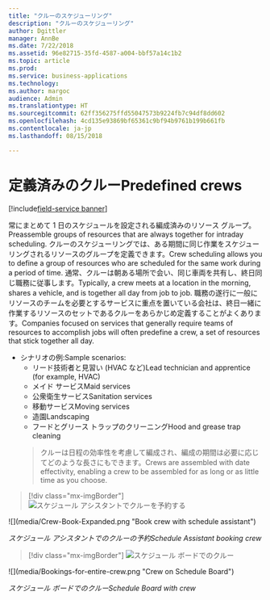```yaml
---
title: "クルーのスケジューリング"
description: "クルーのスケジューリング"
author: Dgittler
manager: AnnBe
ms.date: 7/22/2018
ms.assetid: 96e82715-35fd-4587-a004-bbf57a14c1b2
ms.topic: article
ms.prod: 
ms.service: business-applications
ms.technology: 
ms.author: margoc
audience: Admin
ms.translationtype: HT
ms.sourcegitcommit: 62ff356275ffd55047573b9224fb7c94df8dd602
ms.openlocfilehash: 4cd135e93869bf65361c9bf94b9761b199b661fb
ms.contentlocale: ja-jp
ms.lasthandoff: 08/15/2018

---
```





#  <a name="predefined-crews"></a><span data-ttu-id="4e7ec-103">定義済みのクルー</span><span class="sxs-lookup"><span data-stu-id="4e7ec-103">Predefined crews</span></span>

[!include[field-service banner](../../../includes/field-service.md)]

<span data-ttu-id="4e7ec-104">常にまとめて 1 日のスケジュールを設定される編成済みのリソース グループ。</span><span class="sxs-lookup"><span data-stu-id="4e7ec-104">Preassemble groups of resources that are always together for intraday scheduling.</span></span> <span data-ttu-id="4e7ec-105">クルーのスケジューリングでは、ある期間に同じ作業をスケジューリングされるリソースのグループを定義できます。</span><span class="sxs-lookup"><span data-stu-id="4e7ec-105">Crew scheduling allows you to define a group of resources who are scheduled for the same work during a period of time.</span></span> <span data-ttu-id="4e7ec-106">通常、クルーは朝ある場所で会い、同じ車両を共有し、終日同じ職務に従事します。</span><span class="sxs-lookup"><span data-stu-id="4e7ec-106">Typically, a crew meets at a location in the morning, shares a vehicle, and is together all day from job to job.</span></span> <span data-ttu-id="4e7ec-107">職務の遂行に一般にリソースのチームを必要とするサービスに重点を置いている会社は、終日一緒に作業するリソースのセットであるクルーをあらかじめ定義することがよくあります。</span><span class="sxs-lookup"><span data-stu-id="4e7ec-107">Companies focused on services that generally require teams of resources to accomplish jobs will often predefine a crew, a set of resources that stick together all day.</span></span>

* <span data-ttu-id="4e7ec-108">シナリオの例:</span><span class="sxs-lookup"><span data-stu-id="4e7ec-108">Sample scenarios:</span></span>
    * <span data-ttu-id="4e7ec-109">リード技術者と見習い (HVAC など)</span><span class="sxs-lookup"><span data-stu-id="4e7ec-109">Lead technician and apprentice (for example, HVAC)</span></span>
    * <span data-ttu-id="4e7ec-110">メイド サービス</span><span class="sxs-lookup"><span data-stu-id="4e7ec-110">Maid services</span></span>
    * <span data-ttu-id="4e7ec-111">公衆衛生サービス</span><span class="sxs-lookup"><span data-stu-id="4e7ec-111">Sanitation services</span></span>
    * <span data-ttu-id="4e7ec-112">移動サービス</span><span class="sxs-lookup"><span data-stu-id="4e7ec-112">Moving services</span></span>
    * <span data-ttu-id="4e7ec-113">造園</span><span class="sxs-lookup"><span data-stu-id="4e7ec-113">Landscaping</span></span>
    * <span data-ttu-id="4e7ec-114">フードとグリース トラップのクリーニング</span><span class="sxs-lookup"><span data-stu-id="4e7ec-114">Hood and grease trap cleaning</span></span>
    > <span data-ttu-id="4e7ec-115">クルーは日程の効率性を考慮して編成され、編成の期間は必要に応じてどのような長さにもできます。</span><span class="sxs-lookup"><span data-stu-id="4e7ec-115">Crews are assembled with date effectivity, enabling a crew to be assembled for as long or as little time as you choose.</span></span>

> [!div class="mx-imgBorder"]
> <span data-ttu-id="4e7ec-116">![](media/Crew-Book-Expanded.png "スケジュール アシスタントでクルーを予約する")
<!-- picture --></span><span class="sxs-lookup"><span data-stu-id="4e7ec-116">![](media/Crew-Book-Expanded.png "Book crew with schedule assistant")
<!-- picture --></span></span>

<span data-ttu-id="4e7ec-117">*スケジュール アシスタントでのクルーの予約*</span><span class="sxs-lookup"><span data-stu-id="4e7ec-117">*Schedule Assistant booking crew*</span></span>

> [!div class="mx-imgBorder"]
> <span data-ttu-id="4e7ec-118">![](media/Bookings-for-entire-crew.png "スケジュール ボードでのクルー")
<!-- picture --></span><span class="sxs-lookup"><span data-stu-id="4e7ec-118">![](media/Bookings-for-entire-crew.png "Crew on Schedule Board")
<!-- picture --></span></span>

<span data-ttu-id="4e7ec-119">*スケジュール ボードでのクルー*</span><span class="sxs-lookup"><span data-stu-id="4e7ec-119">*Schedule Board with crew*</span></span>


